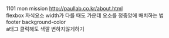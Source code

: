 1101 mon mission
http://paullab.co.kr/about.html
<br>
flexbox 자식요소 width가 다를 때도 가운데 요소를 정중앙에 배치하는 법 <br>
footer background-color<br>
a태그 클릭해도 색깔 변하지않게하기 <br>
